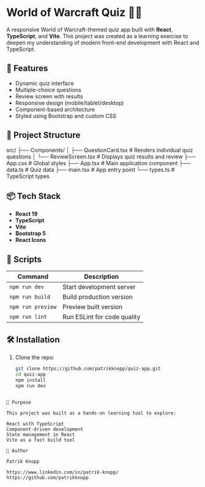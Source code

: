 # World of Warcraft Quiz 🧙‍♂️

A responsive World of Warcraft-themed quiz app built with **React**, **TypeScript**, and **Vite**. This project was created as a learning exercise to deepen my understanding of modern front-end development with React and TypeScript.

## 🚀 Features

- Dynamic quiz interface
- Multiple-choice questions
- Review screen with results
- Responsive design (mobile/tablet/desktop)
- Component-based architecture
- Styled using Bootstrap and custom CSS

## 📂 Project Structure

src/
├── Components/
│ ├── QuestionCard.tsx # Renders individual quiz questions
│ └── ReviewScreen.tsx # Displays quiz results and review
├── App.css # Global styles
├── App.tsx # Main application component
├── data.ts # Quiz data
├── main.tsx # App entry point
└── types.ts # TypeScript types

## 📦 Tech Stack

- **React 19**
- **TypeScript**
- **Vite**
- **Bootstrap 5**
- **React Icons**

## 📜 Scripts

| Command           | Description                 |
| ----------------- | --------------------------- |
| `npm run dev`     | Start development server    |
| `npm run build`   | Build production version    |
| `npm run preview` | Preview built version       |
| `npm run lint`    | Run ESLint for code quality |

## 🛠 Installation

1. Clone the repo:

   ```bash
   git clone https://github.com/patrikknopp/quiz-app.git
   cd quiz-app
   npm install
   npm run dev
   ```

```

🎯 Purpose

This project was built as a hands-on learning tool to explore:

React with TypeScript
Component-driven development
State management in React
Vite as a fast build tool

🧙 Author

Patrik Knopp

https://www.linkedin.com/in/patrik-knopp/
https://github.com/patrikknopp
```

